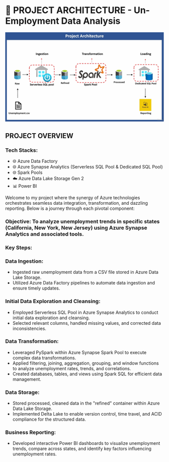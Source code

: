 # 🚀 PROJECT ARCHITECTURE - Un-Employment Data Analysis

![Project Image](Architecture_Diagram_UnEmployment_Analysis.png)

## PROJECT OVERVIEW

### Tech Stacks:
- 🌐 Azure Data Factory
- 🌐 Azure Synapse Analytics (Serverless SQL Pool & Dedicated SQL Pool)
- 🌐 Spark Pools
- ☁️ Azure Data Lake Storage Gen 2
- 📊 Power BI

Welcome to my project where the synergy of Azure technologies orchestrates seamless data integration, transformation, and dazzling reporting. Below is a journey through each pivotal component:


### Objective: To analyze unemployment trends in specific states (California, New York, New Jersey) using Azure Synapse Analytics and associated tools.


### Key Steps:

### Data Ingestion:
- Ingested raw unemployment data from a CSV file stored in Azure Data Lake Storage.
- Utilized Azure Data Factory pipelines to automate data ingestion and ensure timely updates.

### Initial Data Exploration and Cleansing:

- Employed Serverless SQL Pool in Azure Synapse Analytics to conduct initial data exploration and cleansing.
- Selected relevant columns, handled missing values, and corrected data inconsistencies.

### Data Transformation:

- Leveraged PySpark within Azure Synapse Spark Pool to execute complex data transformations.
- Applied filtering, joining, aggregation, grouping, and window functions to analyze unemployment rates, trends, and correlations.
- Created databases, tables, and views using Spark SQL for efficient data management.

### Data Storage:

- Stored processed, cleaned data in the "refined" container within Azure Data Lake Storage.
- Implemented Delta Lake to enable version control, time travel, and ACID compliance for the structured data.

### Business Reporting:

- Developed interactive Power BI dashboards to visualize unemployment trends, compare across states, and identify key factors influencing unemployment rates.

